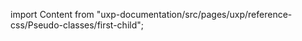 
import Content from "uxp-documentation/src/pages/uxp/reference-css/Pseudo-classes/first-child";

<Content query="product=photoshop"/>
